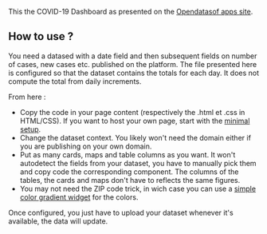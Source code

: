 This the COVID-19 Dashboard as presented on the [Opendatasof apps site](https://apps.opendatasoft.com/en/regional-covid).


## How to use ?
You need a datased with a date field and then subsequent fields on number of cases, new cases etc. published on the platform. The file presented here is configured so that the dataset contains the totals for each day. It does not compute the total from daily increments.

From here :
* Copy the code in your page content (respectively the .html et .css in HTML/CSS). If you want to host your own page, start with the [minimal setup](https://help.opendatasoft.com/widgets/#/tutorial/00setup).
* Change the dataset context. You likely won't need the domain either if you are publishing on your own domain.
* Put as many cards, maps and table columns as you want. It won't autodetect the fields from your dataset, you have to manually pick them and copy code the corresponding component. The columns of the tables, the cards and maps don't have to reflects the same figures.
* You may not need the ZIP code trick, in wich case you can use a [simple color gradient widget](https://help.opendatasoft.com/widgets/#/api/ods-widgets.directive:odsColorGradient) for the colors.

Once configured, you just have to upload your dataset whenever it's available, the data will update.
